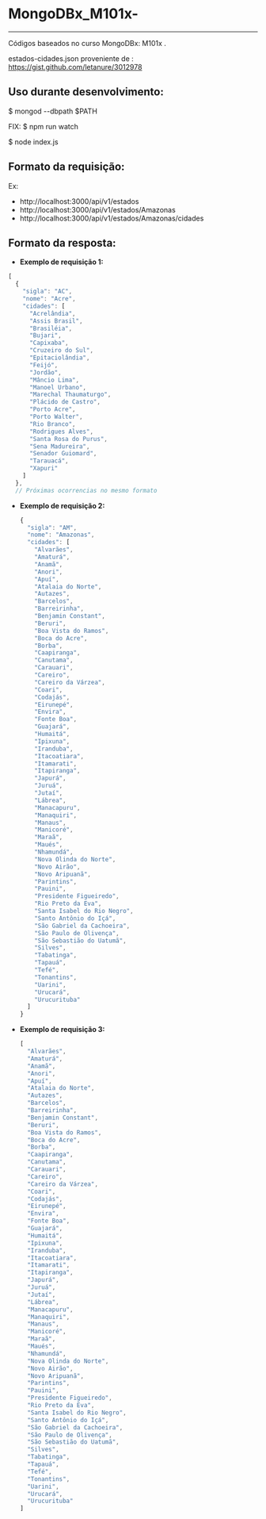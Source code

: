 # MongoDBx_M101x-
------
Códigos baseados no curso MongoDBx: M101x .

estados-cidades.json proveniente de : https://gist.github.com/letanure/3012978

Uso durante desenvolvimento:
------

$ mongod --dbpath $PATH

FIX: $ npm run watch

$ node index.js

Formato da requisição:
------
Ex:

* http://localhost:3000/api/v1/estados
* http://localhost:3000/api/v1/estados/Amazonas
* http://localhost:3000/api/v1/estados/Amazonas/cidades


Formato da resposta:
------
* **Exemplo de requisição 1:**
```javascript
[
  {
    "sigla": "AC",
    "nome": "Acre",
    "cidades": [
      "Acrelândia",
      "Assis Brasil",
      "Brasiléia",
      "Bujari",
      "Capixaba",
      "Cruzeiro do Sul",
      "Epitaciolândia",
      "Feijó",
      "Jordão",
      "Mâncio Lima",
      "Manoel Urbano",
      "Marechal Thaumaturgo",
      "Plácido de Castro",
      "Porto Acre",
      "Porto Walter",
      "Rio Branco",
      "Rodrigues Alves",
      "Santa Rosa do Purus",
      "Sena Madureira",
      "Senador Guiomard",
      "Tarauacá",
      "Xapuri"
    ]
  },
  // Próximas ocorrencias no mesmo formato
  ```

* **Exemplo de requisição 2:**

  ```javascript
  {
    "sigla": "AM",
    "nome": "Amazonas",
    "cidades": [
      "Alvarães",
      "Amaturá",
      "Anamã",
      "Anori",
      "Apuí",
      "Atalaia do Norte",
      "Autazes",
      "Barcelos",
      "Barreirinha",
      "Benjamin Constant",
      "Beruri",
      "Boa Vista do Ramos",
      "Boca do Acre",
      "Borba",
      "Caapiranga",
      "Canutama",
      "Carauari",
      "Careiro",
      "Careiro da Várzea",
      "Coari",
      "Codajás",
      "Eirunepé",
      "Envira",
      "Fonte Boa",
      "Guajará",
      "Humaitá",
      "Ipixuna",
      "Iranduba",
      "Itacoatiara",
      "Itamarati",
      "Itapiranga",
      "Japurá",
      "Juruá",
      "Jutaí",
      "Lábrea",
      "Manacapuru",
      "Manaquiri",
      "Manaus",
      "Manicoré",
      "Maraã",
      "Maués",
      "Nhamundá",
      "Nova Olinda do Norte",
      "Novo Airão",
      "Novo Aripuanã",
      "Parintins",
      "Pauini",
      "Presidente Figueiredo",
      "Rio Preto da Eva",
      "Santa Isabel do Rio Negro",
      "Santo Antônio do Içá",
      "São Gabriel da Cachoeira",
      "São Paulo de Olivença",
      "São Sebastião do Uatumã",
      "Silves",
      "Tabatinga",
      "Tapauá",
      "Tefé",
      "Tonantins",
      "Uarini",
      "Urucará",
      "Urucurituba"
    ]
  }
  ```

* **Exemplo de requisição 3:**
    ```javascript
    [
      "Alvarães",
      "Amaturá",
      "Anamã",
      "Anori",
      "Apuí",
      "Atalaia do Norte",
      "Autazes",
      "Barcelos",
      "Barreirinha",
      "Benjamin Constant",
      "Beruri",
      "Boa Vista do Ramos",
      "Boca do Acre",
      "Borba",
      "Caapiranga",
      "Canutama",
      "Carauari",
      "Careiro",
      "Careiro da Várzea",
      "Coari",
      "Codajás",
      "Eirunepé",
      "Envira",
      "Fonte Boa",
      "Guajará",
      "Humaitá",
      "Ipixuna",
      "Iranduba",
      "Itacoatiara",
      "Itamarati",
      "Itapiranga",
      "Japurá",
      "Juruá",
      "Jutaí",
      "Lábrea",
      "Manacapuru",
      "Manaquiri",
      "Manaus",
      "Manicoré",
      "Maraã",
      "Maués",
      "Nhamundá",
      "Nova Olinda do Norte",
      "Novo Airão",
      "Novo Aripuanã",
      "Parintins",
      "Pauini",
      "Presidente Figueiredo",
      "Rio Preto da Eva",
      "Santa Isabel do Rio Negro",
      "Santo Antônio do Içá",
      "São Gabriel da Cachoeira",
      "São Paulo de Olivença",
      "São Sebastião do Uatumã",
      "Silves",
      "Tabatinga",
      "Tapauá",
      "Tefé",
      "Tonantins",
      "Uarini",
      "Urucará",
      "Urucurituba"
    ]
    ```
